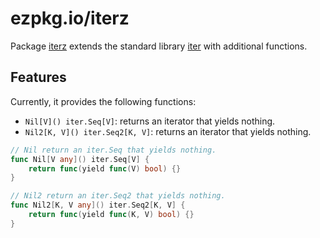 # ezpkg.io/iterz

Package [iterz](https://pkg.go.dev/ezpkg.io/iterz) extends the standard library [iter](https://pkg.go.dev/iter) with additional functions.

## Features

Currently, it provides the following functions:

- `Nil[V]() iter.Seq[V]`: returns an iterator that yields nothing.
- `Nil2[K, V]() iter.Seq2[K, V]`: returns an iterator that yields nothing.

```go
// Nil return an iter.Seq that yields nothing.
func Nil[V any]() iter.Seq[V] {
	return func(yield func(V) bool) {}
}

// Nil2 return an iter.Seq2 that yields nothing.
func Nil2[K, V any]() iter.Seq2[K, V] {
	return func(yield func(K, V) bool) {}
}
```
